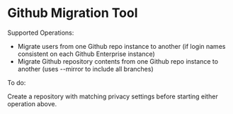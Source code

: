 # Github Migration Tool

Supported Operations: 

- Migrate users from one Github repo instance to another (if login names consistent on each Github Enterprise instance)
- Migrate Github repository contents from one Github repo instance to another (uses --mirror to include all branches)

To do: 

Create a repository with matching privacy settings before starting either operation above.
